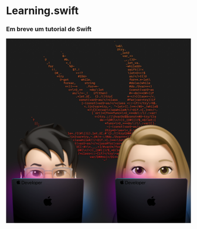 # Learning.swift

### Em breve um tutorial de Swift


![Swift Background](.resources/CeciErick.png)
